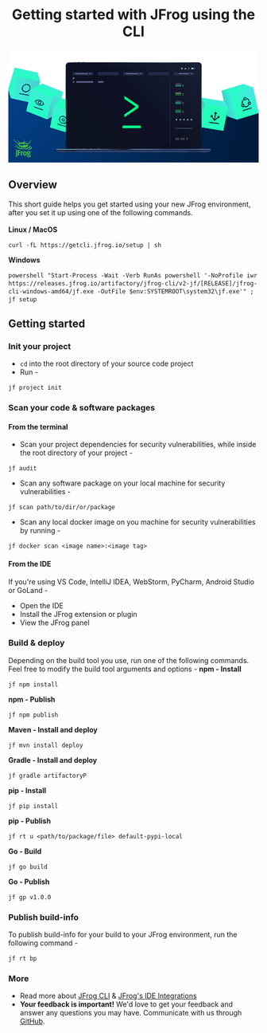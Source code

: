 <h1 align="center">Getting started with JFrog using the CLI</h1>

<div align="center">
    <img src="../images/jfrog-cli-intro.png" alt="">
</div>

## Overview

This short guide helps you get started using your new JFrog environment, after you set it up using one of the following
commands.<br><br>
**Linux / MacOS**<br>

```
curl -fL https://getcli.jfrog.io/setup | sh
```

**Windows**<br>

```
powershell "Start-Process -Wait -Verb RunAs powershell '-NoProfile iwr https://releases.jfrog.io/artifactory/jfrog-cli/v2-jf/[RELEASE]/jfrog-cli-windows-amd64/jf.exe -OutFile $env:SYSTEMROOT\system32\jf.exe'" ; jf setup
```

## Getting started

### Init your project

* ``cd`` into the root directory of your source code project
* Run -

```
jf project init
```

### Scan your code & software packages

#### From the terminal

* Scan your project dependencies for security vulnerabilities, while inside the root directory of your project -

```
jf audit
```

* Scan any software package on your local machine for security vulnerabilities -

```
jf scan path/to/dir/or/package
```

* Scan any local docker image on you machine for security vulnerabilities by running -

```
jf docker scan <image name>:<image tag>
```

#### From the IDE

If you're using VS Code, IntelliJ IDEA, WebStorm, PyCharm, Android Studio or GoLand -

* Open the IDE
* Install the JFrog extension or plugin
* View the JFrog panel

### Build & deploy

Depending on the build tool you use, run one of the following commands. Feel free to modify the build tool arguments and
options -
**npm - Install**

```
jf npm install
```

**npm - Publish**

```
jf npm publish
```

**Maven - Install and deploy**

```
jf mvn install deploy
```

**Gradle - Install and deploy**

```
jf gradle artifactoryP
```

**pip - Install**

```
jf pip install
```

**pip - Publish**

```
jf rt u <path/to/package/file> default-pypi-local
```

**Go - Build**

```
jf go build
```

**Go - Publish**

```
jf gp v1.0.0
```

### Publish build-info

To publish build-info for your build to your JFrog environment, run the following command -

```
jf rt bp
```

### More

* Read more
  about [JFrog CLI](https://docs.jfrog-applications.jfrog.io/jfrog-applications/jfrog-cli) & [JFrog's IDE Integrations](https://docs.jfrog-applications.jfrog.io/jfrog-applications/ide)
* **Your feedback is important!** We'd love to get your feedback and answer any questions you may have.
  Communicate with us through [GitHub](https://github.com/jfrog/jfrog-cli/issues).
